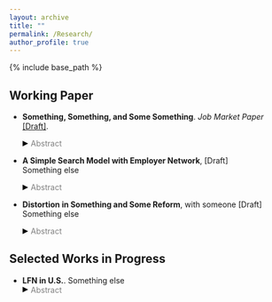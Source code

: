 ```yaml
---
layout: archive
title: ""
permalink: /Research/
author_profile: true
---
```


{% include base_path %}

## Working Paper

* __Something, Something, and Some Something__. _Job Market Paper_ [[Draft]](https://SteveShelnanMa.github.io/workingpaper/AKM.pdf).   
  <div class="toggle-abstract" onclick="toggleAbstract(event)">
    <div class="triangle-right"></div><span class="abstract-text">Abstract</span>
  </div>
  <div class="abstract-content" style="display:none;">
    <p>Here is the first abstract of the paper.</p>
  </div>

* __A Simple Search Model with Employer Network__, [Draft]  
  Something else  
  <div class="toggle-abstract" onclick="toggleAbstract(event)">
    <div class="triangle-right"></div><span class="abstract-text">Abstract</span>
  </div>
  <div class="abstract-content" style="display:none;">
    <p>Here is the abstract of the paper 2. This paper studies this and that using the data bla. I document that this and that and set a model to do this.</p>
  </div>
  
* __Distortion in Something and Some Reform__, with someone [Draft]  
  Something else  
  <div class="toggle-abstract" onclick="toggleAbstract(event)">
    <div class="triangle-right"></div><span class="abstract-text">Abstract</span>
  </div>
  <div class="abstract-content" style="display:none;">
    <p>Here is the abstract of the paper 3. This paper studies this and that using the data bla. I document that this and that and set a model to do this.</p>
  </div>

## Selected Works in Progress
* __LFN in U.S.__. 
  Something else  
  <div class="toggle-abstract" onclick="toggleAbstract(event)">
    <div class="triangle-right"></div><span class="abstract-text">Abstract</span>
  </div>
  <div class="abstract-content" style="display:none;">
    <p>Here is the abstract of this paper.</p>
  </div>

  
<style>
.toggle-abstract {
  cursor: pointer;
  display: flex;
  align-items: center;
}

.triangle-right {
  width: 0; 
  height: 0; 
  border-top: 5px solid transparent;
  border-bottom: 5px solid transparent; 
  border-left: 10px solid black; /* Adjust color */
}

.triangle-down {
  width: 0; 
  height: 0; 
  border-left: 5px solid transparent;
  border-right: 5px solid transparent;  
  border-top: 10px solid black; /* Adjust color */
}

.abstract-text {
  color: grey;
  margin-left: 5px;
}

.abstract-content {
  display: none;
  margin-top: 2px;
  /* Add any additional styling here */
}
</style>

<script>
document.addEventListener('DOMContentLoaded', (event) => {
  window.toggleAbstract = function(event) {
    event.preventDefault();
    var toggleContainer = event.target.closest('.toggle-abstract');
    var content = toggleContainer.nextElementSibling;
    var triangle = toggleContainer.querySelector('.triangle-right, .triangle-down');
    if (content.style.display === "none" || content.style.display === "") {
      content.style.display = "block";
      triangle.className = "triangle-down";
    } else {
      content.style.display = "none";
      triangle.className = "triangle-right";
    }
  }
});
</script>
